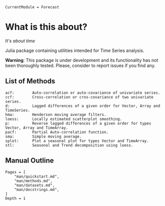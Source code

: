 ```@meta
CurrentModule = Forecast
```

# What is this about?

*It's about time*

Julia package containing utilities intended for Time Series analysis.

**Warning**: This package is under development and its functionality has not been thoroughly tested. Please, consider to report issues if you find any.

## List of Methods

    acf:        Auto-correlation or auto-covariance of univariate series. 
    ccf:        Cross-correlation or cros-covariance of two univariate series.
    d:          Lagged differences of a given order for Vector, Array and TimeSeries.
    hma:        Henderson moving average filters.
    loess:      Locally estimated scatterplot smoothing.
    p:          Reverse lagged differences of a given order for types Vector, Array and TimeArray.
    pacf:       Partial Auto-correlation function.
    sma:        Simple moving average.
    splot:      Plot a seasonal plot for types Vector and TimeArray.
    stl:        Seasonal and Trend decomposition using loess.

## Manual Outline

```@contents
Pages = [
    "man/quickstart.md",
    "man/methods.md",
    "man/datasets.md",
    "man/docstrings.md",		
]
Depth = 1
```
